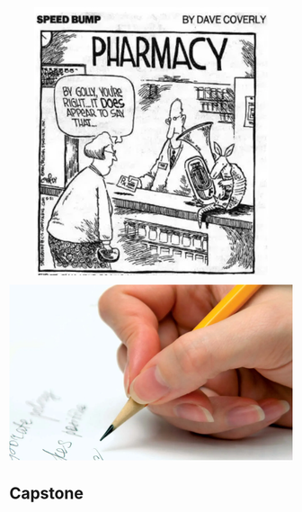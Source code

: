 <!-- ![Image Description](DisplayIMG/Cartoon.png) -->

<div align="center">
  <img src="DisplayIMG/Cartoon.png" alt="Image Description" />
</div>

![Image Description](DisplayIMG/HW.png)

# Capstone
